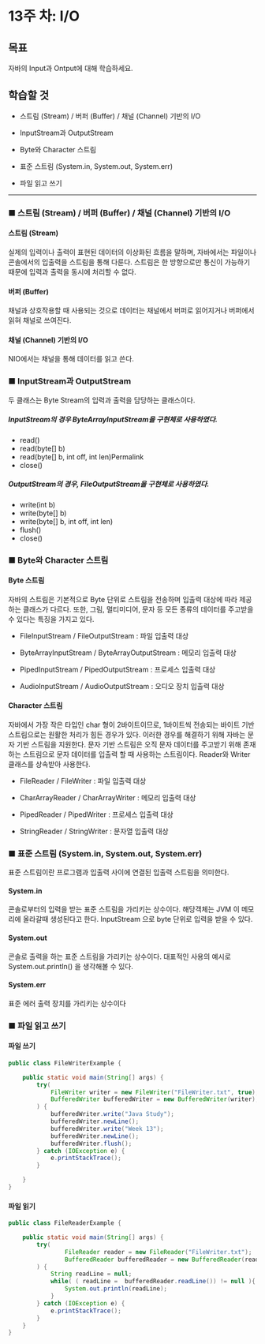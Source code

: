# 13주 차: I/O

## 목표

자바의 Input과 Ontput에 대해 학습하세요.

## 학습할 것

- 스트림 (Stream) / 버퍼 (Buffer) / 채널 (Channel) 기반의 I/O

- InputStream과 OutputStream
- Byte와 Character 스트림
- 표준 스트림 (System.in, System.out, System.err)
- 파일 읽고 쓰기

---

### ■ 스트림 (Stream) / 버퍼 (Buffer) / 채널 (Channel) 기반의 I/O

#### 스트림 (Stream)

실제의 입력이나 출력이 표현된 데이터의 이상화된 흐름을 말하며, 자바에서는 파일이나 콘솔에서의 입출력을 스트림을 통해 다룬다. 스트림은 한 방향으로만 통신이 가능하기 때문에 입력과 출력을 동시에 처리할 수 없다.

#### 버퍼 (Buffer)

채널과 상호작용할 때 사용되는 것으로 데이터는 채널에서 버퍼로 읽어지거나 버퍼에서 읽혀 채널로 쓰여진다.

#### 채널 (Channel) 기반의 I/O

NIO에서는 채널을 통해 데이터를 읽고 쓴다.

### ■ InputStream과 OutputStream

두 클래스는 Byte Stream의 입력과 출력을 담당하는 클래스이다.

##### InputStream의 경우 ByteArrayInputStream을 구현체로 사용하였다.

- read()
- read(byte[] b)
- read(byte[] b, int off, int len)Permalink
- close()

##### OutputStream의 경우, FileOutputStream을 구현체로 사용하였다.

- write(int b)
- write(byte[] b)
- write(byte[] b, int off, int len)
- flush()
- close()

### ■ Byte와 Character 스트림

#### Byte 스트림

자바의 스트림은 기본적으로 Byte 단위로 스트림을 전송하며 입출력 대상에 따라 제공하는 클래스가 다르다. 또한, 그림, 멀티미디어, 문자 등 모든 종류의 데이터를 주고받을 수 있다는 특징을 가지고 있다.

- FileInputStream / FileOutputStream : 파일 입출력 대상

- ByteArrayInputStream / ByteArrayOutputStream : 메모리 입출력 대상
- PipedInputStream / PipedOutputStream : 프로세스 입출력 대상
- AudioInputStream / AudioOutputStream : 오디오 장치 입출력 대상

#### Character 스트림

자바에서 가장 작은 타입인 char 형이 2바이트이므로, 1바이트씩 전송되는 바이트 기반 스트림으로는 원활한 처리가 힘든 경우가 있다. 이러한 경우를 해결하기 위해 자바는 문자 기반 스트림을 지원한다. 문자 기반 스트림은 오직 문자 데이터를 주고받기 위해 존재하는 스트림으로 문자 데이터를 입출력 할 때 사용하는 스트림이다. Reader와 Writer 클래스를 상속받아 사용한다.

- FileReader / FileWriter : 파일 입출력 대상

- CharArrayReader / CharArrayWriter : 메모리 입출력 대상
- PipedReader / PipedWriter : 프로세스 입출력 대상
- StringReader / StringWriter : 문자열 입출력 대상

### ■ 표준 스트림 (System.in, System.out, System.err)

표준 스트림이란 프로그램과 입출력 사이에 연결된 입출력 스트림을 의미한다.

#### System.in

콘솔로부터의 입력을 받는 표준 스트림을 가리키는 상수이다. 해당객체는 JVM 이 메모리에 올라갈때 생성된다고 한다. InputStream 으로 byte 단위로 입력을 받을 수 있다.

#### System.out

콘솔로 출력을 하는 표준 스트림을 가리키는 상수이다.
대표적인 사용의 예시로 System.out.println() 을 생각해볼 수 있다.

#### System.err

표준 에러 출력 장치를 가리키는 상수이다

### ■ 파일 읽고 쓰기

#### 파일 쓰기

```java
public class FileWriterExample {

    public static void main(String[] args) {
        try(
            FileWriter writer = new FileWriter("FileWriter.txt", true);
            BufferedWriter bufferedWriter = new BufferedWriter(writer);
        ) {
            bufferedWriter.write("Java Study");
            bufferedWriter.newLine();
            bufferedWriter.write("Week 13");
            bufferedWriter.newLine();
            bufferedWriter.flush();
        } catch (IOException e) {
            e.printStackTrace();
        }

    }
}
```

#### 파일 읽기

```java
public class FileReaderExample {

    public static void main(String[] args) {
        try(
                FileReader reader = new FileReader("FileWriter.txt");
                BufferedReader bufferedReader = new BufferedReader(reader);
        ) {
            String readLine = null;
            while( ( readLine =  bufferedReader.readLine()) != null ){
                System.out.println(readLine);
            }
        } catch (IOException e) {
            e.printStackTrace();
        }
    }
}
```